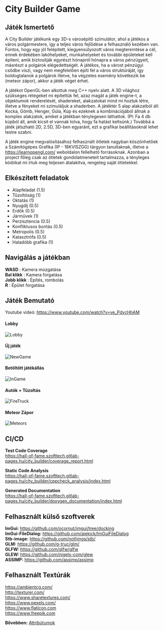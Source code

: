 # City Builder Game

## Játék Ismertető

A City Builder játékunk egy 3D-s városépítő szimulátor, ahol a játékos a város polgármestere, így a teljes város fejlődése a felhasználó kezében van. Fontos, hogy egy jól felépített, kiegyensúlyozott város megteremtése a cél, ennek érdekében lakóhelyeket, munkahelyeket és további épületeket kell építeni, amik biztosítják egyrészt hónapról hónapra a város pénzügyeit, másrészt a polgárok elégedettségét. A játékos, ha a várost pénzügyi csődbe viszi, vagy nem megfelelően építi fel a város struktúráját, így boldogtalanok a polgárok illetve, ha végzetes esemény következik be (meteor zápor), akkor a játék véget érhet. 

A játékot OpenGL-ben alkottuk meg C++ nyelv alatt. A 3D világhoz szükséges rétegeket mi építettük fel, azaz magát a játék engine-t, a objektumok renderelését, shadereket, alakzatokat mind mi hoztuk létre, illetve a fényeket mi szimuláljuk a shaderben. A játéktér 5 alap alakzatból áll: Kocka, Gömb, Henger, Gúla, Kúp és ezeknek a kombinációjából állnak a komplex alakzatok, amiket a játékban ténylegesen láthattok. (Pl: Fa 4 db kúpból áll, amik kicsit el vannak tolva, hogy fa hatást keltsünk.)
Továbbá a játék játszható 2D, 2.5D, 3D-ben egyaránt, ezt a grafikai beállításoknál lehet testre szabni.

A játék engine megvalósításához felhasznált ötletek nagyban köszönhetőek a Számítógépes Grafika (IP - 18KVISZGG) tárgyon tanultaknak, illetve a https://learnopengl.com/ weboldalon fellelhető forrásoknak. Azonban a project főleg csak az ötletek gondolatmeneteit tartalmazza, a tényleges kódókat mi írtuk meg teljesen átalakítva, rengeteg saját ötletekkel.

## Elkészített feladatok
- Alapfeladat (1.5)
- Tűzoltóság (1)
- Oktatás (1)
- Nyugdíj (0.5)
- Erdők (0.5)
- Járművek (1)
- Perzisztencia (0.5)
- Konfliktusos bontás (0.5)
- Metropolis (0.5)
- Katasztrófa (0.5)
- Haladóbb grafika (1)

## Navigálás a játékban

**WASD** : Kamera mozgatása <br>
**Bal klikk** : Kamera forgatása <br>
**Jobb klikk** : Építés, rombolás <br>
**R** : Épület forgatása <br>

## Játék Bemutató

Youtube videó: https://www.youtube.com/watch?v=ve_PdvcHhAM

#### Lobby
![Lobby](Images/Lobby.jpg)

#### Új játék
![NewGame](Images/NewGame.jpg)

#### Betöltött játékállás
![InGame](Images/InGame.jpg)

#### Autók + Tűzoltás
![FireTruck](Images/FireTruck.jpg)

#### Meteor Zápor
![Meteors](Images/Meteors.jpg)

## CI/CD

**Test Code Coverage** <br>
https://hall-of-fame.szofttech.gitlab-pages.hu/city_builder/coverage_report.html

**Static Code Analysis** <br>
https://hall-of-fame.szofttech.gitlab-pages.hu/city_builder/cppcheck_analysis/index.html

**Generated Documentation** <br>
https://hall-of-fame.szofttech.gitlab-pages.hu/city_builder/doxygen_documentation/index.html

## Felhasznált külső szoftverek

**ImGui:** https://github.com/ocornut/imgui/tree/docking <br>
**ImGui-FileDialog:** https://github.com/aiekick/ImGuiFileDialog <br>
**Stb-image:** https://github.com/nothings/stb/ <br>
**GLM:** https://github.com/g-truc/glm/ <br>
**GLFW:** https://github.com/glfw/glfw <br>
**GLEW:** https://github.com/nigels-com/glew <br>
**ASSIMP:** https://github.com/assimp/assimp <br>

## Felhasznált Textúrák

https://ambientcg.com/ <br>
http://texturer.com/ <br>
https://www.sharetextures.com/ <br>
https://www.pexels.com/ <br>
https://www.flaticon.com <br>
https://www.freepik.com <br>

**Bővebben:** [Attribútumok](TextureAttributes.txt)
